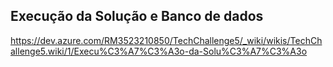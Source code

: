## Execução da Solução e Banco de dados

https://dev.azure.com/RM3523210850/TechChallenge5/_wiki/wikis/TechChallenge5.wiki/1/Execu%C3%A7%C3%A3o-da-Solu%C3%A7%C3%A3o